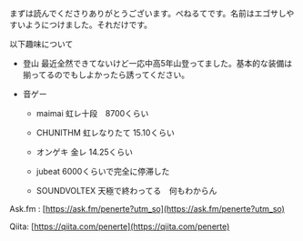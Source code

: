 まずは読んでくださりありがとうございます。ぺねるてです。名前はエゴサしやすいようにつけました。それだけです。


以下趣味について

- 登山 最近全然できてないけど一応中高5年山登ってました。基本的な装備は揃ってるのでもしよかったら誘ってください。

- 音ゲー

    - maimai 虹レ十段　8700くらい

    - CHUNITHM 虹レなりたて 15.10くらい

    - オンゲキ 金レ 14.25くらい

    - jubeat 6000くらいで完全に停滞した

    - SOUNDVOLTEX 天極で終わってる　何もわからん

Ask.fm : [https://ask.fm/penerte?utm_so](https://ask.fm/penerte?utm_so)

Qiita: [https://qiita.com/penerte](https://qiita.com/penerte)